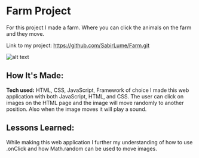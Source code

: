 # Farm Project
For this project I made a farm. Where you can click the animals on the farm and they move.



Link to my project: https://github.com/SabirLume/Farm.git

![alt text](farm.png)

## How It's Made:

**Tech used:** HTML, CSS, JavaScript, Framework of choice
I made this web application with both JavaScript, HTML, and CSS. The user can click on images on the HTML page and the image will move randomly to another position. Also when the image moves it will play a sound.


## Lessons Learned:

While making this web application I further my understanding of how to use .onClick and how Math.random can be used to move images. 
